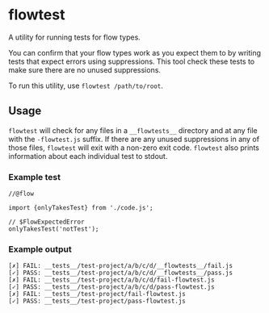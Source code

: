 # flowtest

A utility for running tests for flow types.

You can confirm that your flow types work as you expect them to
by writing tests that expect errors using suppressions. This tool
check these tests to make sure there are no unused suppressions.

To run this utility, use `flowtest /path/to/root`.

## Usage

`flowtest` will check for any files in a `__flowtests__` directory and at any
file with the `-flowtest.js` suffix. If there are any unused suppressions in
any of those files, `flowtest` will exit with a non-zero exit code. `flowtest`
also prints information about each individual test to stdout.

### Example test
```
//@flow

import {onlyTakesTest} from './code.js';

// $FlowExpectedError
onlyTakesTest('notTest');
```

### Example output

```
[✗] FAIL: __tests__/test-project/a/b/c/d/__flowtests__/fail.js
[✓] PASS: __tests__/test-project/a/b/c/d/__flowtests__/pass.js
[✗] FAIL: __tests__/test-project/a/b/c/d/fail-flowtest.js
[✓] PASS: __tests__/test-project/a/b/c/d/pass-flowtest.js
[✗] FAIL: __tests__/test-project/fail-flowtest.js
[✓] PASS: __tests__/test-project/pass-flowtest.js
```
